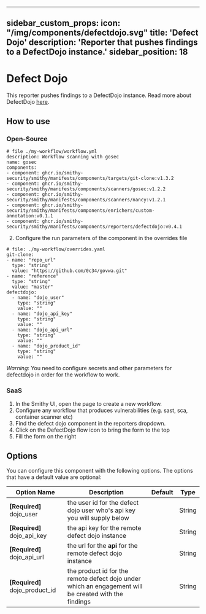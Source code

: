 ---
sidebar_custom_props:
  icon: "/img/components/defectdojo.svg"
title: 'Defect Dojo'
description: 'Reporter that pushes findings to a DefectDojo instance.'
sidebar_position: 18
---------------------

# Defect Dojo

This reporter pushes findings to a DefectDojo instance. Read more about DefectDojo [here](https://www.defectdojo.org/).

## How to use

### Open-Source


```
# file ./my-workflow/workflow.yml
description: Workflow scanning with gosec
name: gosec
components:
- component: ghcr.io/smithy-security/smithy/manifests/components/targets/git-clone:v1.3.2
- component: ghcr.io/smithy-security/smithy/manifests/components/scanners/gosec:v1.2.2
- component: ghcr.io/smithy-security/smithy/manifests/components/scanners/nancy:v1.2.1
- component: ghcr.io/smithy-security/smithy/manifests/components/enrichers/custom-annotation:v0.1.1
- component: ghcr.io/smithy-security/smithy/manifests/components/reporters/defectdojo:v0.4.1
```

2. Configure the run parameters of the component in the overrides file

```
# file: ./my-workflow/overrides.yaml
git-clone:
- name: "repo_url"
  type: "string"
  value: "https://github.com/0c34/govwa.git"
- name: "reference"
  type: "string"
  value: "master"
defectdojo:
  - name: "dojo_user"
    type: "string"
    value: ""
  - name: "dojo_api_key"
    type: "string"
    value: ""
  - name: "dojo_api_url"
    type: "string"
    value: ""
  - name: "dojo_product_id"
    type: "string"
    value: ""
```

*Warning*: You need to configure secrets and other parameters for defectdojo in order for the workflow to work.

### SaaS

1. In the Smithy UI, open the page to create a new workflow.
2. Configure any workflow that produces vulnerabilities (e.g. sast, sca, container scanner etc)
3. Find the defect dojo component in the reporters dropdown.
4. Click on the DefectDojo flow icon to bring the form to the top
5. Fill the form on the right

## Options

You can configure this component with the following options. The options that have a default value are optional:

| Option Name  | Description      | Default | Type   |
|-----------------------------------------------|------------------------------------------------------------------------------------|---------|--------|
| **\[Required]** dojo\_user    | the user id for the defect dojo user who's api key you will supply below         |         | String |
| **\[Required]** dojo\_api\_key | the api key for the remote defect dojo instance             |         | String |
| **\[Required]** dojo\_api\_url      | the url for the **api** for the remote defect dojo instance                       |         | String |
| **\[Required]** dojo\_product\_id | the product id for the remote defect dojo under which an engagement will be created with the findings |         | String |
